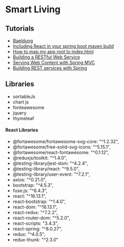 # Smart Living 

## Tutorials 
* [Baeldung](https://www.baeldung.com/)
* [Including React in your spring boot maven build](https://medium.com/@itzgeoff/including-react-in-your-spring-boot-maven-build-ae3b8f8826e)
* [How to map my app root to index.html](https://stackoverflow.com/questions/27381781/java-spring-boot-how-to-map-my-app-root-to-index-html)
* [Building a RESTful Web Service](https://spring.io/guides/gs/rest-service/)
* [Serving Web Content with Spring MVC](https://spring.io/guides/gs/serving-web-content/)
* [Building REST services with Spring](https://spring.io/guides/tutorials/bookmarks/)

## Libraries
* sortableJs
* chart js
* fonteawesome
* jquery
* thymeleaf
#### React Libraries
* @fortawesome/fontawesome-svg-core: "^1.2.32",
* @fortawesome/free-solid-svg-icons: "^5.15.1",
* @fortawesome/react-fontawesome: "^0.1.12",
* @reduxjs/toolkit: "^1.4.0",
* @testing-library/jest-dom: "^4.2.4",
* @testing-library/react: "^9.5.0",
* @testing-library/user-event: "^7.2.1",
* axios: "^0.21.0",
* bootstrap: "^4.5.3",
* fuse.js: "^6.4.3",
* react: "^16.13.1",
* react-bootstrap: "^1.4.0",
* react-dom: "^16.13.1",
* react-redux: "^7.2.2",
* react-router-dom: "^5.2.0",
* react-scripts: "3.4.3",
* react-spring: "^8.0.27",
* redux: "^4.0.5",
* redux-thunk: "^2.3.0"

